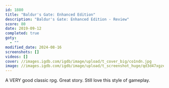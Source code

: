 ```yaml
---
id: 1880
title: "Baldur's Gate: Enhanced Edition"
description: "Baldur's Gate: Enhanced Edition - Review"
score: 80
date: 2019-09-12
completed: true
goty:
  - ""
modified_date: 2024-08-16
screenshots: []
videos: []
cover: //images.igdb.com/igdb/image/upload/t_cover_big/co1ndn.jpg
image: //images.igdb.com/igdb/image/upload/t_screenshot_huge/qd3d47xgzesiliim30uh.jpg
---
```

A VERY good classic rpg. Great story. Still love this style of gameplay.
